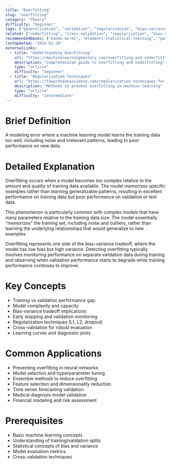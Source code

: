 ```yaml
---
title: "Overfitting"
slug: "overfitting"
category: "Theory"
difficulty: "beginner"
tags: ["generalization", "validation", "regularization", "bias-variance"]
related: ["underfitting", "cross-validation", "regularization", "bias-variance-tradeoff"]
recommendedBooks: ["hands-on-ml", "elements-statistical-learning", "pattern-recognition"]
lastUpdated: "2025-01-28"
externalLinks:
  - title: "Understanding Overfitting"
    url: "https://machinelearningmastery.com/overfitting-and-underfitting-with-machine-learning-algorithms/"
    description: "Comprehensive guide to overfitting and underfitting"
    type: "article"
    difficulty: "beginner"
  - title: "Regularization Techniques"
    url: "https://towardsdatascience.com/regularization-techniques-for-machine-learning"
    description: "Methods to prevent overfitting in machine learning"
    type: "article"
    difficulty: "intermediate"
---
```


# Brief Definition
A modeling error where a machine learning model learns the training data too well, including noise and irrelevant patterns, leading to poor performance on new data.

# Detailed Explanation
Overfitting occurs when a model becomes too complex relative to the amount and quality of training data available. The model memorizes specific examples rather than learning generalizable patterns, resulting in excellent performance on training data but poor performance on validation or test data.

This phenomenon is particularly common with complex models that have many parameters relative to the training data size. The model essentially "memorizes" the training set, including noise and outliers, rather than learning the underlying relationships that would generalize to new examples.

Overfitting represents one side of the bias-variance tradeoff, where the model has low bias but high variance. Detecting overfitting typically involves monitoring performance on separate validation data during training and observing when validation performance starts to degrade while training performance continues to improve.

# Key Concepts
- Training vs validation performance gap
- Model complexity and capacity
- Bias-variance tradeoff implications
- Early stopping and validation monitoring
- Regularization techniques (L1, L2, dropout)
- Cross-validation for robust evaluation
- Learning curves and diagnostic plots

# Common Applications
- Preventing overfitting in neural networks
- Model selection and hyperparameter tuning
- Ensemble methods to reduce overfitting
- Feature selection and dimensionality reduction
- Time series forecasting validation
- Medical diagnosis model validation
- Financial modeling and risk assessment

# Prerequisites
- Basic machine learning concepts
- Understanding of training/validation splits
- Statistical concepts of bias and variance
- Model evaluation metrics
- Cross-validation techniques
